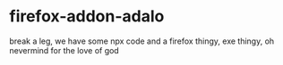 # firefox-addon-adalo
break a leg, we have some npx code and a firefox thingy, exe thingy, oh nevermind for the love of god

